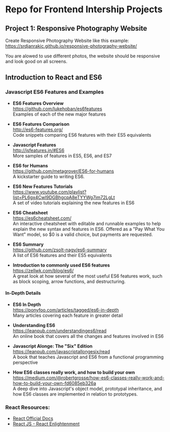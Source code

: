 # Repo for Frontend Intership Projects

## Project 1: Responsive Photography Website

Create Responsive Photography Website like this example: https://srdjanrakic.github.io/responsive-photography-website/

You are alowed to use different photos, the website should be responsive and look good on all screens.

## Introduction to React and ES6

### Javascript ES6 Features and Examples

- **ES6 Features Overview**  
  https://github.com/lukehoban/es6features  
  Examples of each of the new major features

- **ES6 Features Comparison**  
  http://es6-features.org/  
  Code snippets comparing ES6 features with their ES5 equivalents  

- **Javascript Features**  
  http://jsfeatures.in/#ES6  
  More samples of features in ES5, ES6, and ES7
  
- **ES6 for Humans**  
  https://github.com/metagrover/ES6-for-humans  
  A kickstarter guide to writing ES6.
  
- **ES6 New Features Tutorials**  
  https://www.youtube.com/playlist?list=PL6gx4Cwl9DGBhgcpA8eTYYWg7im72LgLt  
  A set of video tutorials explaining the new features in ES6
  
- **ES6 Cheatsheet**  
  https://es6cheatsheet.com/  
  An interactive cheatsheet with editable and runnable examples to help explain the new syntax and features in ES6.  Offered as a "Pay What You Want" model, so $0 is a valid choice, but payments are requested.
  
- **ES6 Summary**  
  https://github.com/zsolt-nagy/es6-summary  
  A list of ES6 features and their ES5 equivalents
  
- **Introduction to commonly used ES6 features**  
  https://zellwk.com/blog/es6/  
  A great look at how several of the most useful ES6 features work, such as block scoping, arrow functions, and destructuring.
  
#### In-Depth Details

- **ES6 In Depth**  
  https://ponyfoo.com/articles/tagged/es6-in-depth  
  Many articles covering each feature in greater detail
  
- **Understanding ES6**  
  https://leanpub.com/understandinges6/read  
  An online book that covers all the changes and features involved in ES6
  
- **Javascript Alonge: The "Six" Edition**  
  https://leanpub.com/javascriptallongesix/read  
  A book that teaches Javascript and ES6 from a functional programming perspective
  
- **How ES6 classes really work, and how to build your own**  
  https://medium.com/@robertgrosse/how-es6-classes-really-work-and-how-to-build-your-own-fd6085eb326a  
  A deep dive into Javascript's object model, prototypal inheritance, and how ES6 classes are implemented in relation to prototypes.
 

### React Resources: 

- [React Official Docs](https://reactjs.org/docs/getting-started.html)
- [React JS - React Enlightenment](https://www.reactenlightenment.com)
